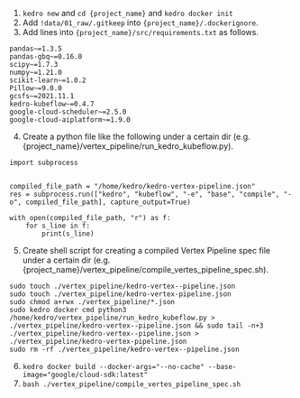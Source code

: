 1. `kedro new` and `cd {project_name}` and `kedro docker init`
2. Add `!data/01_raw/.gitkeep` into `{project_name}/.dockerignore`.
3. Add lines into `{project_name}/src/requirements.txt` as follows.
```
pandas~=1.3.5
pandas-gbq~=0.16.0
scipy~=1.7.3
numpy~=1.21.0
scikit-learn~=1.0.2
Pillow~=9.0.0
gcsfs~=2021.11.1
kedro-kubeflow~=0.4.7
google-cloud-scheduler~=2.5.0
google-cloud-aiplatform~=1.9.0
```

4. Create a python file like the following under a certain dir (e.g. {project_name}/vertex_pipeline/run_kedro_kubeflow.py).
```
import subprocess


compiled_file_path = "/home/kedro/kedro-vertex-pipeline.json"
res = subprocess.run(["kedro", "kubeflow", "-e", "base", "compile", "-o", compiled_file_path], capture_output=True)

with open(compiled_file_path, "r") as f:
    for s_line in f:
        print(s_line)
```

5. Create shell script for creating a compiled Vertex Pipeline spec file under a certain dir (e.g. {project_name}/vertex_pipeline/compile_vertes_pipeline_spec.sh).
```
sudo touch ./vertex_pipeline/kedro-vertex--pipeline.json
sudo touch ./vertex_pipeline/kedro-vertex-pipeline.json
sudo chmod a+rwx ./vertex_pipeline/*.json
sudo kedro docker cmd python3 /home/kedro/vertex_pipeline/run_kedro_kubeflow.py > ./vertex_pipeline/kedro-vertex--pipeline.json && sudo tail -n+3 ./vertex_pipeline/kedro-vertex--pipeline.json > ./vertex_pipeline/kedro-vertex-pipeline.json
sudo rm -rf ./vertex_pipeline/kedro-vertex--pipeline.json
```

6. `kedro docker build --docker-args="--no-cache" --base-image="google/cloud-sdk:latest"`
7. `bash ./vertex_pipeline/compile_vertes_pipeline_spec.sh`